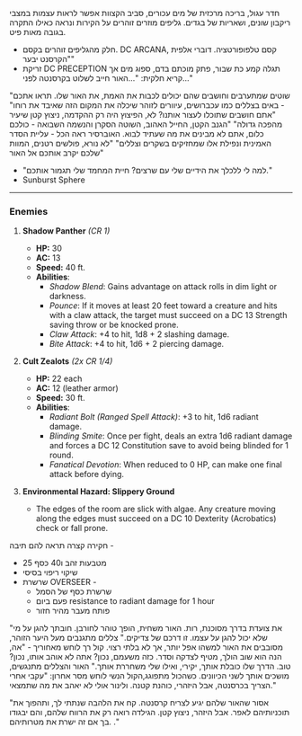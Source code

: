 חדר עגול, בריכה מרכזית של מים עכורים, סביב הקצוות אפשר לראות עצמות במצבי ריקבון שונים, ושאריות של בגדים. גליפים מוזרים זוהרים על הקירות ונראה כאילו התקרה בגובה מאות פיט.

* חלק מהגליפים זוהרים בקסם. DC ARCANA, קסם טלפופורטציה. דוברי אלפית "הקרסנט יבער"
* זריקת DC PRECEPTION תגלה קמע כת שבור, פתק מוכתם בדם, ספוג מים אך קריא חלקית: "...האור חייב לשלוט בקרסנטה לפני..."

"שוטים שמתערבים וחושבים שהם יכולים לכבות את האמת, את האור שלו. תראו אתכם - באים בצללים כמו עכברושים, עיוורים לזוהר שיכלה את המקום הזה שאיבד את רוחו"
"אתם חושבים שתוכלו לעצור אותנו? לא, הפיצוץ היה רק ההקדמה, ניצוץ קטן שיעיר מהפכה גדולה"
"הגנב הקטן, החייל האהוב, השוטה הסקרן והנשמה השבואה - כולכם כלום, אתם לא מבינים את מה שעתיד לבוא. האוברסיר ראה הכל - עליית הסדר האמינית ונפילת אלו שמחזיקים בשקרים וצללים"
"לא נורא, פולשים רטנים, המוות שלכם יקרב אותכם אל האור"
* "למה לי ללכלך את הידיים שלי עם שרצים? חיית המחמד שלי תגמור אותכם."
* Sunburst Sphere

______________________________________________________________________
### **Enemies**

1. **Shadow Panther** _(CR 1)_
    
    - **HP:** 30
    - **AC:** 13
    - **Speed:** 40 ft.
    - **Abilities**:
        - _Shadow Blend_: Gains advantage on attack rolls in dim light or darkness.
        - _Pounce_: If it moves at least 20 feet toward a creature and hits with a claw attack, the target must succeed on a DC 13 Strength saving throw or be knocked prone.
        - _Claw Attack_: +4 to hit, 1d8 + 2 slashing damage.
        - _Bite Attack_: +4 to hit, 1d6 + 2 piercing damage.
2. **Cult Zealots** _(2x CR 1/4)_
    
    - **HP:** 22 each
    - **AC:** 12 (leather armor)
    - **Speed:** 30 ft.
    - **Abilities**:
        - _Radiant Bolt (Ranged Spell Attack)_: +3 to hit, 1d6 radiant damage.
        - _Blinding Smite_: Once per fight, deals an extra 1d6 radiant damage and forces a DC 12 Constitution save to avoid being blinded for 1 round.
        - _Fanatical Devotion_: When reduced to 0 HP, can make one final attack before dying.
3. **Environmental Hazard: Slippery Ground**
    
    - The edges of the room are slick with algae. Any creature moving along the edges must succeed on a DC 10 Dexterity (Acrobatics) check or fall prone.


חקירה קצרה תראה להם תיבה - 
* 25 מטבעות זהב ו40 כסף
* שיקוי ריפוי בסיסי
* שרשרת OVERSEER -
	* שרשרת כסף של הסמל
	* פעם ביום resistance to radiant damage for 1 hour
	* פותח מעבר מהיר חזור

"את צועדת בדרך מסוכנת, רות. האור משחית, הופך טוהר לחורבן. חובתך להגן על מי שלא יכול להגן על עצמו. זו דרכם של צדיקים."
צללים מתגנבים מעל היער הזוהר, מסובבים את האור למשהו אפל יותר, אך לא בלתי רצוי. קול רך  לוחש מאחוריך - "אה, הנה הוא שוב הולך, מטיף לצדקה וסדר. כזה משעמם, נכון? אתה לא אוהב אותו, נכון? טוב. הדרך שלו כובלת אותך, יקירי, ואילו שלי משחררת אותך."
האור והצללים מתנגשים, מושכים אותך לשני הכיוונים. כשהכול מתפוגג,הקול הנשי לוחש מסר אחרון:
"עקבי אחרי הצריך בכרסנטה, אבל היזהרי, כוהנת קטנה. ולינור אולי לא יאהב את מה שתמצאי."


"אסור שהאור שלהם יגיע לצריח קרסנטה. קח את הלהבה שנתתי לך, ותהפוך את תוכניותיהם לאפר. אבל היזהר, ניצוץ קטן. הגילדה רואה רק את הרווח שלהם, והם יבגודו בך אם זה ישרת את מטרותיהם. ."

